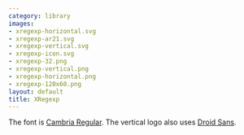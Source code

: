 ```yaml
---
category: library
images:
- xregexp-horizontal.svg
- xregexp-ar21.svg
- xregexp-vertical.svg
- xregexp-icon.svg
- xregexp-32.png
- xregexp-vertical.png
- xregexp-horizontal.png
- xregexp-120x60.png
layout: default
title: XRegexp
---
```


The font is [Cambria Regular](http://www.myfonts.com/fonts/ascender/cambria/regular/?refby=hackerlogos).
The vertical logo also uses [Droid Sans](http://www.myfonts.com/fonts/ascender/droid-sans-pro/bold/?refby=hackerlogos).